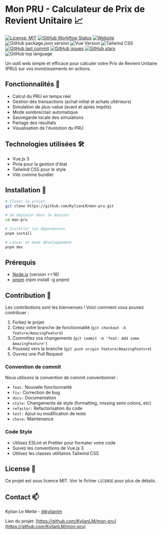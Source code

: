 # Mon PRU - Calculateur de Prix de Revient Unitaire 📈

[![License: MIT](https://img.shields.io/badge/License-MIT-yellow.svg)](https://opensource.org/licenses/MIT)
[![GitHub Workflow Status](https://img.shields.io/github/actions/workflow/status/KylianLM/mon-pru/deploy.yml?branch=main)](https://github.com/KylianLM/mon-pru/actions)
[![Website](https://img.shields.io/website?url=https%3A%2F%2Fkylianlm.github.io%2Fmon-pru%2F)](https://kylianlm.github.io/mon-pru/)
![GitHub package.json version](https://img.shields.io/github/package-json/v/KylianLM/mon-pru)
![Vue Version](https://img.shields.io/badge/vue-3.2-brightgreen)
![Tailwind CSS](https://img.shields.io/badge/tailwindcss-%2338B2AC.svg?logo=tailwind-css&logoColor=white)
[![GitHub last commit](https://img.shields.io/github/last-commit/KylianLM/mon-pru)](https://github.com/KylianLM/mon-pru/commits)
[![GitHub issues](https://img.shields.io/github/issues/KylianLM/mon-pru)](https://github.com/KylianLM/mon-pru/issues)
[![GitHub stars](https://img.shields.io/github/stars/KylianLM/mon-pru)](https://github.com/KylianLM/mon-pru/stargazers)
![GitHub top language](https://img.shields.io/github/languages/top/KylianLM/mon-pru)

Un outil web simple et efficace pour calculer votre Prix de Revient Unitaire (PRU) sur vos investissements en actions.

## Fonctionnalités 🎯

- Calcul du PRU en temps réel
- Gestion des transactions (achat initial et achats ultérieurs)
- Simulation de plus-value (avant et après impôts)
- Mode sombre/clair automatique
- Sauvegarde locale des simulations
- Partage des résultats
- Visualisation de l'évolution du PRU

## Technologies utilisées 🛠

- Vue.js 3
- Pinia pour la gestion d'état
- Tailwind CSS pour le style
- Vite comme bundler

## Installation 🚀

```bash
# Cloner le projet
git clone https://github.com/KylianLM/mon-pru.git

# Se déplacer dans le dossier
cd mon-pru

# Installer les dépendances
pnpm install

# Lancer en mode développement
pnpm dev
```

## Prérequis

- [Node.js](https://nodejs.org/) (version >=18)
- [pnpm](https://pnpm.io/installation) (npm install -g pnpm)

## Contribution 🤝

Les contributions sont les bienvenues ! Voici comment vous pouvez contribuer :

1. Forkez le projet
2. Créez votre branche de fonctionnalité (`git checkout -b feature/AmazingFeature`)
3. Committez vos changements (`git commit -m 'feat: Add some AmazingFeature'`)
4. Poussez vers la branche (`git push origin feature/AmazingFeature`)
5. Ouvrez une Pull Request

### Convention de commit

Nous utilisons la convention de commit conventionnel :

- `feat:` Nouvelle fonctionnalité
- `fix:` Correction de bug
- `docs:` Documentation
- `style:` Changements de style (formatting, missing semi colons, etc)
- `refactor:` Refactorisation du code
- `test:` Ajout ou modification de tests
- `chore:` Maintenance

### Code Style

- Utilisez ESLint et Prettier pour formater votre code
- Suivez les conventions de Vue.js 3
- Utilisez les classes utilitaires Tailwind CSS

## License 📝

Ce projet est sous licence MIT. Voir le fichier `LICENSE` pour plus de détails.

## Contact 📫

Kylian Le Mette - [@kylianlm](https://bsky.app/profile/kylianlm.bsky.social)

Lien du projet: [https://github.com/KylianLM/mon-pru](https://github.com/KylianLM/mon-pru)